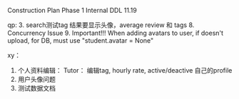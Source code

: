 Construction Plan Phase 1
Internal DDL 11.19

qp:
3. search测试tag 结果要显示头像，average review 和 tags
8. Concurrency Issue
9. Important!!! When adding avatars to user, if doesn't upload, for DB, must use "student.avatar = None"

xy：
1. 个人资料编辑： Tutor：	编辑tag, hourly rate, active/deactive 自己的profile
2. 用户头像问题
3. 测试数据文档